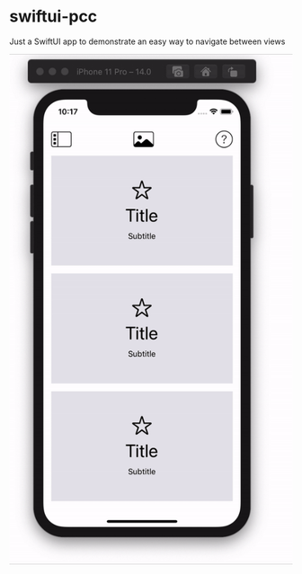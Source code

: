 # swiftui-pcc
Just a SwiftUI app to demonstrate an easy way to navigate between views

![screenshot](https://github.com/ragu89/swiftui-pcc/blob/main/swiftui-pcc.gif)
